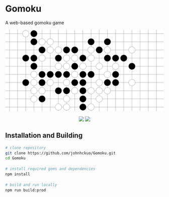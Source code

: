 # Gomoku
A web-based gomoku game
<p align=center>
<img src="https://github.com/johnhckuo/Gomoku/raw/master/cover.png">
</p>
<p align=center>
<a target="_blank" href="https://opensource.org/licenses/MIT" title="License: MIT"><img src="https://img.shields.io/badge/License-MIT-blue.svg"></a>
<a target="_blank" href="http://makeapullrequest.com" title="PRs Welcome"><img src="https://img.shields.io/badge/PRs-welcome-brightgreen.svg"></a>
</p> 

## Installation and Building

```bash
# clone repository
git clone https://github.com/johnhckuo/Gomoku.git
cd Gomoku

# install required gems and dependencies
npm install

# build and run locally
npm run build:prod

```

